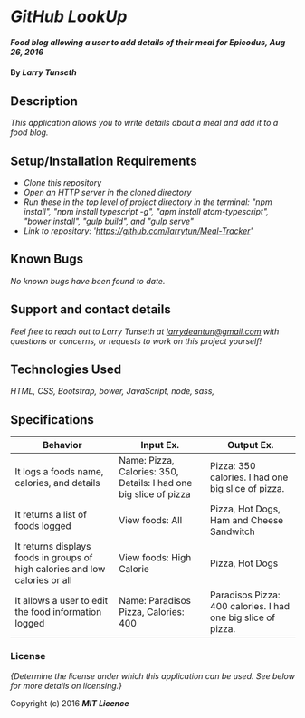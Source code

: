 # _GitHub LookUp_

#### _Food blog allowing a user to add details of their meal for Epicodus, Aug 26, 2016_

#### By _**Larry Tunseth**_

## Description

_This application allows you to write details about a meal and add it to a food blog._

## Setup/Installation Requirements

* _Clone this repository_
* _Open an HTTP server in the cloned directory_
* _Run these in the top level of project directory in the terminal: "npm install", "npm install typescript -g", "apm install atom-typescript", "bower install", "gulp build", and "gulp serve"_
* _Link to repository: 'https://github.com/larrytun/Meal-Tracker'_


## Known Bugs

_No known bugs have been found to date._

## Support and contact details

_Feel free to reach out to Larry Tunseth at larrydeantun@gmail.com with questions or concerns, or requests to work on this project yourself!_

## Technologies Used

_HTML, CSS, Bootstrap, bower, JavaScript, node, sass,_

## Specifications

| Behavior | Input Ex. | Output Ex. |
| --- | --- | --- |
| It logs a foods name, calories, and details | Name: Pizza, Calories: 350, Details: I had one big slice of pizza | Pizza: 350 calories. I had one big slice of pizza. |
| It returns a list of foods logged | View foods: All  | Pizza, Hot Dogs, Ham and Cheese Sandwitch |
| It returns displays foods in groups of high calories and low calories or all | View foods: High Calorie |  Pizza, Hot Dogs |
| It allows a user to edit the food information logged | Name: Paradisos Pizza, Calories: 400 | Paradisos Pizza: 400 calories. I had one big slice of pizza.  |



### License

*{Determine the license under which this application can be used.  See below for more details on licensing.}*

Copyright (c) 2016 **_MIT Licence_**
